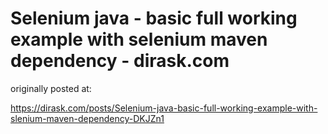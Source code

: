 # Selenium java - basic full working example with selenium maven dependency - dirask.com

originally posted at:

https://dirask.com/posts/Selenium-java-basic-full-working-example-with-slenium-maven-dependency-DKJZn1


